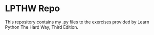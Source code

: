 # LPTHW Repo

This repository contains my .py files to the exercises provided by Learn Python The Hard Way, Third Edition.
